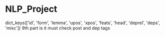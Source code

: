 # NLP_Project
dict_keys(['id', 'form', 'lemma', 'upos', 'xpos', 'feats', 'head', 'deprel', 'deps', 'misc'])
9th part is it must
check post and dep tags